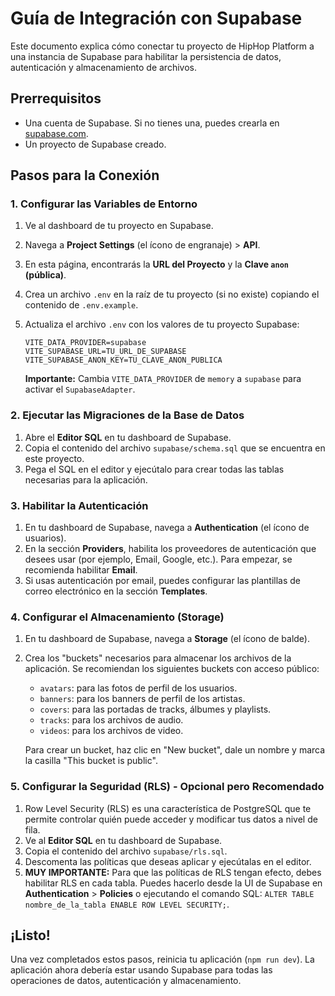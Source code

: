 
# Guía de Integración con Supabase

Este documento explica cómo conectar tu proyecto de HipHop Platform a una instancia de Supabase para habilitar la persistencia de datos, autenticación y almacenamiento de archivos.

## Prerrequisitos

- Una cuenta de Supabase. Si no tienes una, puedes crearla en [supabase.com](https://supabase.com/).
- Un proyecto de Supabase creado.

## Pasos para la Conexión

### 1. Configurar las Variables de Entorno

1.  Ve al dashboard de tu proyecto en Supabase.
2.  Navega a **Project Settings** (el ícono de engranaje) > **API**.
3.  En esta página, encontrarás la **URL del Proyecto** y la **Clave `anon` (pública)**.
4.  Crea un archivo `.env` en la raíz de tu proyecto (si no existe) copiando el contenido de `.env.example`.
5.  Actualiza el archivo `.env` con los valores de tu proyecto Supabase:

    ```env
    VITE_DATA_PROVIDER=supabase
    VITE_SUPABASE_URL=TU_URL_DE_SUPABASE
    VITE_SUPABASE_ANON_KEY=TU_CLAVE_ANON_PUBLICA
    ```

    **Importante:** Cambia `VITE_DATA_PROVIDER` de `memory` a `supabase` para activar el `SupabaseAdapter`.

### 2. Ejecutar las Migraciones de la Base de Datos

1.  Abre el **Editor SQL** en tu dashboard de Supabase.
2.  Copia el contenido del archivo `supabase/schema.sql` que se encuentra en este proyecto.
3.  Pega el SQL en el editor y ejecútalo para crear todas las tablas necesarias para la aplicación.

### 3. Habilitar la Autenticación

1.  En tu dashboard de Supabase, navega a **Authentication** (el ícono de usuarios).
2.  En la sección **Providers**, habilita los proveedores de autenticación que desees usar (por ejemplo, Email, Google, etc.). Para empezar, se recomienda habilitar **Email**.
3.  Si usas autenticación por email, puedes configurar las plantillas de correo electrónico en la sección **Templates**.

### 4. Configurar el Almacenamiento (Storage)

1.  En tu dashboard de Supabase, navega a **Storage** (el ícono de balde).
2.  Crea los "buckets" necesarios para almacenar los archivos de la aplicación. Se recomiendan los siguientes buckets con acceso público:
    -   `avatars`: para las fotos de perfil de los usuarios.
    -   `banners`: para los banners de perfil de los artistas.
    -   `covers`: para las portadas de tracks, álbumes y playlists.
    -   `tracks`: para los archivos de audio.
    -   `videos`: para los archivos de video.

    Para crear un bucket, haz clic en "New bucket", dale un nombre y marca la casilla "This bucket is public".

### 5. Configurar la Seguridad (RLS) - Opcional pero Recomendado

1.  Row Level Security (RLS) es una característica de PostgreSQL que te permite controlar quién puede acceder y modificar tus datos a nivel de fila.
2.  Ve al **Editor SQL** en tu dashboard de Supabase.
3.  Copia el contenido del archivo `supabase/rls.sql`.
4.  Descomenta las políticas que deseas aplicar y ejecútalas en el editor.
5.  **MUY IMPORTANTE:** Para que las políticas de RLS tengan efecto, debes habilitar RLS en cada tabla. Puedes hacerlo desde la UI de Supabase en **Authentication** > **Policies** o ejecutando el comando SQL: `ALTER TABLE nombre_de_la_tabla ENABLE ROW LEVEL SECURITY;`.

## ¡Listo!

Una vez completados estos pasos, reinicia tu aplicación (`npm run dev`). La aplicación ahora debería estar usando Supabase para todas las operaciones de datos, autenticación y almacenamiento.
